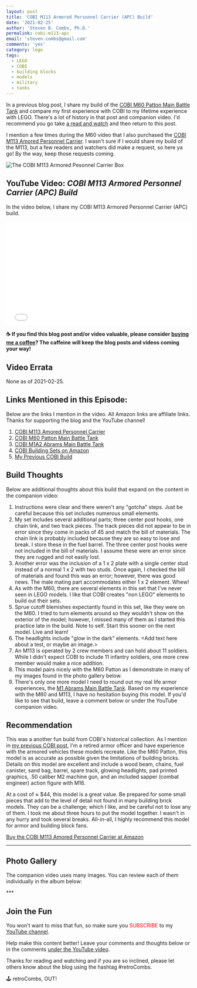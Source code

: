 ```yaml
---
layout: post
title: 'COBI M113 Armored Personnel Carrier (APC) Build'
date: '2021-02-25'
author: 'Steven B. Combs, Ph.D.'
permalink: cobi-m113-apc
email: 'steven.combs@gmail.com'
comments: 'yes'
category: lego
tags:
  - LEGO
  - COBI
  - building blocks
  - models
  - military
  - tanks
---
```


In a previous blog post, I share my build of the [COBI M60 Patton Main Battle Tank](https://amzn.to/3o1UkEB) and compare my first experience with COBI to my lifetime experience with LEGO. There's a lot of history in that post and companion video. I'd recommend you go take [a read and watch](https://www.stevencombs.com/cobi-m60-patton) and then return to this post.

I mention a few times during the M60 video that I also purchased the [COBI M113 Amored Personnel Carrier](https://amzn.to/396QENL). I wasn't sure if I would share my build of the M113, but a few readers and watchers did make a request, so here ya go! By the way, keep those requests coming.

![The COBI M113 Armored Pesonnel Carrier Box](https://lh3.googleusercontent.com/Mkb6bDf8Pww4eSEuAIfpgzY67YJGEGZ0GKeKo98kumd9YJ7MnUOHLI5rVQ7zhmcImjmfdVSN5q_NTn6y5AuP-5a_tCOEcJp6PDI4v00W-5UTXBdYICAZK7aJoIluOJFPe-LmZZ1-0Sw=w1920-h1080)

## YouTube Video: _COBI M113 Armored Personnel Carrier (APC) Build_

In the video below, I share my COBI M113 Armored Personnel Carrier (APC) build.

<div style="position:relative;padding-top:56.25%;"><p><iframe src="link" frameborder="0" allowfullscreen="true" mozallowfullscreen="true" webkitallowfullscreen="true" style="position:absolute;top:0;left:0;width:100%;height:100%;"></iframe></p></div>

**☕ If you find this blog post and/or video valuable, please consider [buying me a coffee](https://www.buymeacoffee.com/retroCombs)? The caffeine will keep the blog posts and videos coming your way!**

## Video Errata

None as of 2021-02-25.

## Links Mentioned in this Episode:

Below are the links I mention in the video. All Amazon links are affiliate links. Thanks for supporting the blog and the YouTube channel!

1. [COBI M113 Amored Personnel Carrier](https://amzn.to/396QENL)
2. [COBI M60 Patton Main Battle Tank](https://amzn.to/3o1UkEB)
3. [COBI M1A2 Abrams Main Battle Tank](https://amzn.to/3o7EZ5r)
4. [COBI Building Sets on Amazon](https://amzn.to/2ZD5R3C)
5. [My Previous COBI Build](https://www.stevencombs.com/cobi-m60-patton)

## Build Thoughts

Below are additional thoughts about this build that expand on the content in the companion video:

1. Instructions were clear and there weren't any "gotcha" steps. Just be careful because this set includes numerous small elements.
2. My set includes several additional parts; three center post hooks, one chain link, and two track pieces. The track pieces did not appear to be in error since they come in packs of 45 and match the bill of materials. The chain link is probably included because they are so easy to lose and break. I store these in the fuel barrel. The three center post hooks were not included in the bill of materials. I assume these were an error since they are rugged and not easily lost. 
3. Another error was the inclusion of a 1 x 2 plate with a single center stud instead of a normal 1 x 2 with two studs. Once again, I checked the bill of materials and found this was an error; however, there was good news. The male mating part accommodates either 1 x 2 element. Whew!
4. As with the M60, there are several elements in this set that I've never seen in LEGO models. I like that COBI creates "non LEGO" elements to build out their sets.
5. Sprue cutoff blemishes expectantly found in this set, like they were on the M60. I tried to turn elements around so they wouldn't show on the exterior of the model; however, I missed many of them as I started this practice late in the build. Note to self. Start this sooner on the next model. Live and learn!
6. The headlights include "glow in the dark" elements. <Add text here about a test, or maybe an image.>
7. An M113 is operated by 2 crew members and can hold about 11 soldiers. While I didn't expect COBI to include 11 infantry soldiers, one more crew member would make a nice addition.
8. This model pairs nicely with the M60 Patton as I demonstrate in many of my images found in the photo gallery below.
9. There's only one more model I need to round out my real life armor experiences, the [M1 Abrams Main Battle Tank](https://amzn.to/3o7EZ5r). Based on my experience with the M60 and M113, I have no hesitation buying this model. If you'd like to see that build, leave a comment below or under the YouTube companion video.

## Recommendation

This was a another fun build from COBI's historical collection. As I mention in [my previous COBI post](https://www.stevencombs.com/cobi-m60-patton), I'm a retired armor officer and have experience with the armored vehicles these models recreate. Like the M60 Patton, this model is as accurate as possible given the limitations of building bricks. Details on this model are excellent and include a wood beam, chains, fuel canister, sand bag, barrel, spare track, glowing headlights, pad printed graphics, .50 caliber M2 machine gun, and an included sapper (combat engineer) action figure with M16. 

At a cost of ≈ $44, this model is a great value. Be prepared for some small pieces that add to the level of detail not found in many building brick models. They can be a challenge; which I like, and be careful not to lose any of them. I took me about three hours to put the model together. I wasn't in any hurry and took several breaks. All-in-all, I highly recommend this model for armor and building block fans.

[Buy the COBI M113 Amored Personnel Carrier at Amazon](https://amzn.to/396QENL)

***

## Photo Gallery

The companion video uses many images. You can review each of them individually in the album below:
<script src="https://cdn.jsdelivr.net/npm/publicalbum@latest/embed-ui.min.js" async></script>
<div class="pa-carousel-widget" style="width:100%; height:480px; display:none;"
  data-link="https://photos.app.goo.gl/hJppLQSQ4scwnaMp7"
  data-title="COBI M113 APC"
  data-description="66 new photos added to shared album"
  data-background-color="#ffffff">
  <object data="https://lh3.googleusercontent.com/67_YGGWKr5w2zviGCgd0Jq8Hu9UWu1M5py4GJXjS__3BbONBbP_dqV22nextHuCAI_U8lQmlnGd1_1DyAm87gVA4h48XUYzb9uzWxjw74oHi2O2s4k0IN9iG6HV63sb44wwcsNijohI=w1920-h1080"></object>
  <object data="https://lh3.googleusercontent.com/htggxQyqnXWZkd-G2Q-0LEhnRUovSx8G0Z4ZyZ9PzV0h7-D_zJM3hhBsoT7kc7aYfiFDmSbAuSZjKwEgv52HVZVv5q8XBKIDExNb7T5eglscTG_YTltFkrly5OryiAJtxOhOiMjk4pc=w1920-h1080"></object>
  <object data="https://lh3.googleusercontent.com/xwDOazS0oBNQ-EAdzDjURVYjjeojo-p-CvycqdF8Owg3OGpzHl9Zg3nN50ZNydTwMYmoSeweayFa2tcg5W6fgwbuIZ9hqtM2ppEYYGk9C6IcLONTrrPQbcWR-h8up35mUk9N5yvm1LY=w1920-h1080"></object>
  <object data="https://lh3.googleusercontent.com/Cgdws-Yu1xfxTwE5NXJDoHZHbSEjIWfwYWNVSN105BIx-9FYTCsHO_Wz8ZlTgwusC7BNv9owVmVwBTn3gtzJ6jQBYTIy1v8HK2fOBQ3n3OzIJFJSenQAcE0o0DaJxiuIaGoXpxOXCp0=w1920-h1080"></object>
  <object data="https://lh3.googleusercontent.com/K58iDYrPVbQtRWhQjci3K_fjQppzVmIrIM-rNY3QWzh2gwECcsoARKhVSMiqs_xVbLQghDehs1PgJxPsQ2GozgxbZV7CwnAXm5aqEWGL9M5Xcqvc6Vds0FcONDVAG-IH2NG7KACHxkI=w1920-h1080"></object>
  <object data="https://lh3.googleusercontent.com/QhseV0Ip1oJpAMmCMZxdfmUqAbbhiAv9AU3TjlPgBDCO4AC64asPff2ULbcR8m6bIDSrTFotY2rMHIvn6imGf_K92rer3LYkvOVJWdTyE7eEEEBOSLDD5EAUZeckzFF2MG2wdBOakbM=w1920-h1080"></object>
  <object data="https://lh3.googleusercontent.com/jyXppTLCq16dKj6H9MgRPhmIHkd_oPCu3y5FZ3se1VpWAHpHCVAE49EVh7F8yquZrhXHUkJM4hMax81LmxiH3bdphsLfPt-p3M8MbKk8EqWneYBNRLl2yN_SB2ug0W83GP_V7erDDwE=w1920-h1080"></object>
  <object data="https://lh3.googleusercontent.com/GbQu9sBu3xqawZpeo5N6erzAOtwQbBdSRpfk83q-S_mqwElF8015CzfnD1o-fOCKtVNqvKnhSOyg1uzq7hymI_Z3G3HzZc0TGObdkfRXNelgRTPEqh6dmNempPRNhhIjA5rhn6dH6GQ=w1920-h1080"></object>
  <object data="https://lh3.googleusercontent.com/6miq16X2ai210JfhHTJIlw0Ogprk_gRJG_XM_rWVTbnuf72DyRFsqm0henqsK-4pWtXykPSft36bVDurIZFo0eDoyJ41S-0xbCGtCm3bQ8Jusreyaf1UwdNgTS9AQUyL-wJF3ZqRvk4=w1920-h1080"></object>
  <object data="https://lh3.googleusercontent.com/GZRKJNj-Sf2k77myA-wBDaIf71zqLon0I2AuXxnfJwSZqaKBW3oFWgK5s_4wiCbynMUozojyBrLrwJrKSAhLaH2qB-aCH_yYoAGppHJthYgbQBfOCro8m-jxJZy68Z2kzopc7y4b-jE=w1920-h1080"></object>
  <object data="https://lh3.googleusercontent.com/5LquRBfJJKSWVN3ZHpaTrh15UpYG8TV2r2_Xh7JfNXHqgku_CxWLyT-WE1KP6ZN1RE9pKlCPGCL7i0l45ytpe-bwW_a3O6L7GIzSPbFSNXGpSvOXBVnE04bUVb02lC4UzPD7JmhAhTg=w1920-h1080"></object>
  <object data="https://lh3.googleusercontent.com/clJx-JRiQnV9qRVfHmrgiaFWUOGYNB0fG1SGNzn1RTYLJJT1DpdEQe4dR9VZGOGrBc0y1R3Vj6Bf0Yx3h88A_50wCjH43av57XehnPHUWaM14CZF6uTELIQ2H12kHvRAGV7iUeVrQ0c=w1920-h1080"></object>
  <object data="https://lh3.googleusercontent.com/_a0k5x4ZwEJhQSMVc7PQ38X8ZOpbCj0lIbbzSy8cJwu80cVoosmVlBGEHhNV1C2rZGDMZ1nZLmbsbyqiesWsNxgV2elUYIQpZt4C4NuKntA65T9z33TtiD7S2xCKkMVQXM4Wa01pDwU=w1920-h1080"></object>
  <object data="https://lh3.googleusercontent.com/wUlEuyuoVTGgtaxhmYHhgHuiUb0qo_Jv9d9W9CH70N06gFVdpfq49WS6UWH2Gb0qu0lT97oyeNZW1Zb_RXWvcoUMb8yfnwbe9W5IoRHuMe9jFcFTIChti1YJaVviZosEInmM6YxMhyQ=w1920-h1080"></object>
  <object data="https://lh3.googleusercontent.com/ZnVHxcaUQKS5wU10XYCIbPRiRRGmscMdMmcp9NiJsyWLkGPrtlUyTCFwXe4KkhgzBHG25v_2_gWcYctbNgznxQtANxuAlkmkP1JTCXEpWE4qtTUjdeyf3_v5hKTYLfn45itPGS-4JCg=w1920-h1080"></object>
  <object data="https://lh3.googleusercontent.com/B2clHY1RNeaQmtR-824-MhC7mBEDxwvjo_RF_JJaaeBssZdaXDde55PY3KWNnlh4rAmjTNqXOoOLmoPS02PwNxWQyVnAnKQxEytrrdTcKcCHz7gAE12YZB_fZgnvvuldLNjtDjnmpm0=w1920-h1080"></object>
  <object data="https://lh3.googleusercontent.com/olYWPJ4Toah_QK1nsZt5KDK-4ZUpBhrifzbh6_QWQ-8kwu-jKKqPIYiJWlHCIno10F-vxYJ67DWfgqckaj4kiVbzcwLiHYLwwbxAcQ9ZShmzVHKsWo7h27G6eIIsHdKM6xjyYSxMXQg=w1920-h1080"></object>
  <object data="https://lh3.googleusercontent.com/S2Ki_06H4pWQU5eh58K0XOLj6W0BnHo-5aHjOGbMNm8NrNidFD2gLfoXd4MH9Tm3P8IqpZVBnPElxKzXcQcalOL7rOzJLX87Mi7fGRVZcg9qRVoySp9k-CHOmy4dpt6HlOl28eeQ0ss=w1920-h1080"></object>
  <object data="https://lh3.googleusercontent.com/LVyWcV4U1wkEwul3aE7fTFGSCoUB0bAyNhTCRCSG42XRMxFQJLREApFjK8AmilCQGm02ddwUCSy_MWW-HB8OJ8PfTbxzoCz_7SwBIIz4SiSkHbElaro0pPxFRr4CvKFE7M0fzmrT2Vk=w1920-h1080"></object>
  <object data="https://lh3.googleusercontent.com/71ZCscO6ymKwE0yl6Oa6TTn9MgXj_0ToaEEljG7uAU1UlkcT0R1Yomw8IYVYD8Bg4XafVCasPPFLq0FYFB0SAsFwFWd9MH1G3-qJswk0uxAZ8rbM7osKYPsw_66HMTVeyHHCI8iIHsU=w1920-h1080"></object>
  <object data="https://lh3.googleusercontent.com/mCFa6riMQimumfj7-LSjcGCbWhHykgTqKpR6FnJp_qKFnqmwVM07IIMJ6EkpWAdVm9cNbJ4EaSVBlxvGCUToroMVW-umlJ_HfbDa3gSldVBIBGqPltD1DvW2ri32HF0IVVLrB5WEu28=w1920-h1080"></object>
  <object data="https://lh3.googleusercontent.com/HNR215YGhWkPwPruzJ0rtWYoyN4lL_aAAe8G76BH4EA_vYjnRT-63AF7y3XRk1okVe7vCk9DHp1s8aoZBkx6lQy731H9VHzKZ1RSbtOsifOmIlOAwpXGA9N4vbDfa-bcgtukrIXkElc=w1920-h1080"></object>
  <object data="https://lh3.googleusercontent.com/P9So9Af_MVMaON6MogetQ95WZnIrUITooiB5M7XCSaLHLjUM6vlh6URmuIxirhblfVCI5CMso4XTeT_maodn8LC44qzjjRzYh9t5fjZA_ksW8EQuznd-bjEXP_kQxvMLGXMSFdKCku4=w1920-h1080"></object>
  <object data="https://lh3.googleusercontent.com/ZIwWZOAFtiIXFpXACTjizAyDhv3U57689Vzoyjfi9QcGshjV3QqbKrKtglevUKz-QDrZCAR_tCuo4DjLARvhAcdde_JZrLfzGsqVd9H-tN4lWRzHohFb5_5dBeHWqOrpRSW1ZSl048o=w1920-h1080"></object>
  <object data="https://lh3.googleusercontent.com/3Al1bGsG1R30HEabgPff-yxd19_Rj9iYCiNDWuD24aNVgvRsMPvoGacim2GJvjSG57APCcme_BH0PlTuP7pCLcs0hCrpf4LqcDN8vfh_ZvmbayMkZdThdw0F1CFOT9NDvuXSSFaKvtw=w1920-h1080"></object>
  <object data="https://lh3.googleusercontent.com/nlDf7ad0IQKU0Ii7DxUZGJhEV7VFo0EhozyuuVPAs-EH0TESRsp08Yoj6Ft5Rl6SRBiF3oGteILQxnP0IkPusTB8C_75EVsXQOI670A_gMD3C3JcdjWNIE9XbAyVQeMfgM5oCczpyuk=w1920-h1080"></object>
  <object data="https://lh3.googleusercontent.com/10TcVNCKJxbb69oylHxp7hanRiu5ovhJ5y1FNN1mwZEG08yovgUMH8NAv2oeL9sVBx7w2Nzs4A2HSaWIiKzfHYGDeAS33AE6D0j9VC1Fvsom1vps9eI9gE_xo4l4TcLQW4kYTU_UBHA=w1920-h1080"></object>
  <object data="https://lh3.googleusercontent.com/qzFyxQET14qfk5mCd_po818_XHOXofyAo4gpZnULuVdL_VSjjQuv79GfqY2wAvwy7gsZLZSHELDpZFSbOYts6EgNg3YjQ_WyKZjIDYGICSgls-2P6UCxSj0clClo9Ln95JlP73HqUoA=w1920-h1080"></object>
  <object data="https://lh3.googleusercontent.com/L7HA2GeNmgc5jAhi9A99AE6G-hyYRMpx7nighQpzPekmQzCZV8EXMPD1i5753ZIFbGkjoxiAafkHddFMxOwYsd6Y7b8GD1SVlODPGuFa6NfnPexYlXcd23gF3P8ejDVrUN-TR73NGRs=w1920-h1080"></object>
  <object data="https://lh3.googleusercontent.com/jXxdqrsQFFa13Cu0kZnBAz8aTjpRexlMwCr6y-SjDxaLMLMGxCwkKjsdyPmtbEpTW4pnkk6__0TY1Gf92bfyknHBTPgzRfssGEGE6pXGHWMZ5w270wJHzjn8Znq_sEVW4ZsNOEqHeHo=w1920-h1080"></object>
  <object data="https://lh3.googleusercontent.com/1uD00J1ymfrlHPQ-XMbUoGtqXw2d2RuGRhmF0E4Q1h2Npj6aQJI18ZQkA23vbl7AfLRDwowAnbH1AYNxpFvWRGyqHwA3pzF06LwR91gWrWqAQu8vkpxmKzeHLXUwR7_9A1vDZuNIrUE=w1920-h1080"></object>
  <object data="https://lh3.googleusercontent.com/lenH4M16G2SHr9Id01CVmrlZsx7zVIg0IBVGgIHih6KSEi0ixJuenOOvzSI0ZC9PgnHRDC71qrKzONS6cmJDc24BjwVRt5kWNkLQ2MMq5v6eBpkI_TlGwlsLKCArElFTEGqSVoaGa9s=w1920-h1080"></object>
  <object data="https://lh3.googleusercontent.com/02fOfTphr42mRD9k5LvXtQgmugeqpHpzQOQViB9C6dl5q-7f637wJWasIyjigHSwkeEVbkDWWOEBRFV_Jezl2Vl0k7DpTLO_xTFnuheNpfbBZAOXr4uVsiR0nVGD878hGnqdKhvI03s=w1920-h1080"></object>
  <object data="https://lh3.googleusercontent.com/LOXGlPflLLrGmmDBsBswtcKXHEJaKHVYKS8SoIZlG2UXX8y-2BeXXmKcTCysqjYkQD5KGHfQPGUu7aor_dx3pPFTQnrvs7s9ohj24-x16pNMykAs5DkTaD2LPfra7N7TmO0ArjcARvQ=w1920-h1080"></object>
  <object data="https://lh3.googleusercontent.com/9Of-WwmjCcKLmsH_Udri7DU7yhe0vQLEzwzYsEtFWmZDmwR-ka3We5Qi3-vy_piRENi8CP4LQnFFTJnF-PV10hBjoLhP9TsUUazx_8vtQ0kLOek0Ay6bLz7iKkPvCqlRt3w8fRNqXQc=w1920-h1080"></object>
  <object data="https://lh3.googleusercontent.com/f9gZl9oeswjO_gD-4LwiM5WVnAUftgZag9Sqg2c4NXN3zAfDTroSavQyWb28CfvMWIRLjivwRKFS248HPLSztQEflGEdV20xC1n-ai41wLbm-4Eir0BtybPxMjYU1VyMnPWpOvGCyxw=w1920-h1080"></object>
  <object data="https://lh3.googleusercontent.com/HNQhvstdt-TQeNREGjkJnAfS1QJLgr2Dn8oZsH-63M5Zx3L1nwLbFguMKu96QcfoyjLemL2Lup0-T2k1E7dpA4CoS7-3MXBzL6-YPwn4NvTpWFDMdNN4FtGizVqXSa-OVk6U82iU_wQ=w1920-h1080"></object>
  <object data="https://lh3.googleusercontent.com/y_ZWED_SCNaLmPr0p9-6OW2YRtOoGUkhbe4yNLKYD4qPkDkB3iuzHm_ByJjSYWm3qU9gOGLc7K7YwY3KC538Lrzym5XqjvnVk3g6ohV-nKJHSW_BkOCIGmVX6R28ZfsItKRRUi1goSs=w1920-h1080"></object>
  <object data="https://lh3.googleusercontent.com/1REz7M9dg-iDWdpSPZcrU2m32Pte22k4TqP2MGzdoAAgglEkmb4bWCQF3dBUxo-6vu0EJxMCsAiU0oMwRjUEBYRrgfDiIcN7f5SASKLD4NqfmMpPhoAavAZXkvM7dyg6o9uDkkLJD3A=w1920-h1080"></object>
  <object data="https://lh3.googleusercontent.com/tBlSNYXa6f8TPi7fTQPIXwa3a7YAjjMdA_DSHRr1kI9elPm_YTIUqpvrpTmKo5_iuVA5JS68HJ91znv1d03r_TKClyNHPlEEMVhhObOgTGl6-4zcGbt6Fd0qCKbXhrmyRNpULy4grfg=w1920-h1080"></object>
  <object data="https://lh3.googleusercontent.com/jmpYH0_Ra_DtefB1dWG_8fOn4KI2sKDtY4SG9FPvDaouvK66VnfzgE1alyrXFcQiXmKG9jgRZAoRCeK53t2trK23AWioyK-dCTvjSNiYiocpwWB08Y9vBhVodgI06F0cLM1jLU2yzkA=w1920-h1080"></object>
  <object data="https://lh3.googleusercontent.com/dHJwTZ9qxVnpY9rNO1koHgAnpktVsdR3OVAq_2uYU8OIl_V2cWrZ9bdAQHN7XBxzLglOd4JV8IsNq2isWq3VAGSQYz0UZ6oejOzIH_vIqnHVA-hcblaSKLmbeBGzBzTFdzxk2YHMvjo=w1920-h1080"></object>
  <object data="https://lh3.googleusercontent.com/gx3XFLkiGfVgl-trdi8FqguNi7GBArgrkU411NEj3DQy1ZLy4_aEFVVYjknwTI3dx8pb9p5uEht2r4ItUvuO0ccdhkTEaPMcM6S2eVfDs8K37hJ8wUjKqh8SARH4Z-Hghsd9Hx_zFoM=w1920-h1080"></object>
  <object data="https://lh3.googleusercontent.com/nLoWa9ri1nQTiSYNLwQ6_KbYEi4nJPrPlKSibobOc_kog0Con9hb4RT37zg5Br_nU6hLL3_qU57BRjcQPRBhy-Chf57DlnBWh5m5MkVRZh53YQxt9yPZKgXqfcomxqHs0vwtEutOXQY=w1920-h1080"></object>
  <object data="https://lh3.googleusercontent.com/6WwrZWN9HHBw7MpzKY2_76A34iuzr2OMQ4eNTKYCAGqobAAc-xMYY9xkWy11g659dT5jsxkZEC5ydmFYzsC1PyC7IKRe02k32Aaeekvb_hbIeF36FdaHezMMLUuJhgYj00ay_1KLuYQ=w1920-h1080"></object>
  <object data="https://lh3.googleusercontent.com/27rlTtqwFzuK1_jQJK9eW6sf6txrrHZnCJcdQxhGXei6Gy2ldALYXTQ48GBA_lu4X5uiVa6ka7p1UFfoeuEvpND8u9GSsIOyJ_0vCl8qizuJOOP30v5n_YgJB8VC7lfmWNLyv0LDNj8=w1920-h1080"></object>
  <object data="https://lh3.googleusercontent.com/hnx-j-h8f8WdfgZ8c5LBEkonrN_5uIMiuaX902XzZfMY8mTAGgfyoGsIr7sympK21P1f7Mb1LK9X8PjfOrPARo5jNXXOnrxqNauz-w9_8Naeh-2-Eooi7FFZ7jJPTOdQF87rFiv7pA8=w1920-h1080"></object>
  <object data="https://lh3.googleusercontent.com/h83iOLti2FIshSA4AyOgnAzdbtiZSzA7kGTUnCQlCshzNXCDSUcf_TGc7sy4vAeNsrIcc7rJlq5sDKRDpYDO6DuuQeplwIbzf29mKRFGbKi-j579OWdbCpA3XS2Ptw1fotr3dMhxO-w=w1920-h1080"></object>
  <object data="https://lh3.googleusercontent.com/5w54Yq0byPIg4GU560xoISdF1V1UlSRsLqvcP8YrIppUeWvqg1ym_92cBYbeL2tx1BlM6EzG19BmaUQrRmxauf3U4zfZBoHJt3LhTIM9mjKDhXapWYtT-Pr_Mz9DxbUYLA7y160SFd8=w1920-h1080"></object>
  <object data="https://lh3.googleusercontent.com/MI2ZDcd-0LQHmCsq8LhbtCeMX_p31h5GiMItyWyo_gzY8HmZRWptzzli69o1V4xZgEyivli_aXaPfCXpyLeoeb2AeQcU_4Cb78aAGNrs40kZ5_uh8SGjoKhF3xEvBQ_0jxcLnVbzfAI=w1920-h1080"></object>
  <object data="https://lh3.googleusercontent.com/wTQ5oqdjyRiBdtMY9el17TmCs-phiOoR7I773KVG_cH8k1Dd5XGVLdJImkHEkoo2XJJj6BBOMvy5bzVsSQGJo5grKDmelUbL9ynnuuq_JeRNLPFhrU5YnjgTPWQ6v8fXwMXyH0fU31U=w1920-h1080"></object>
  <object data="https://lh3.googleusercontent.com/X50eAvUIh_1Ei_d5UQ4RJMsZF5__ak623xPALqZxLZjdPXR700P2U84xU0KMRe7eiyn2bXKRKgX8Oj1AZmX-jsZehk7Gucjo4UR6GVUZW06RJiSu994J_sATxLoO8PWuMpEGDd8Pg4o=w1920-h1080"></object>
  <object data="https://lh3.googleusercontent.com/_rMISSSjD512eUBGLpkg_LHQ8hQODfx5SKRN6bwV456OA5rg9nZ-dHYG1KjUwPU0AVzngIGT0M_q5C8A76k5NPIhVfNw9S2xgmPdhQ5NPexgfkYOh8pirGRKPXHOFyMR2DU2mmym-dQ=w1920-h1080"></object>
  <object data="https://lh3.googleusercontent.com/NazLyV4ZbAtGwqQ-pVPJx3qnn7hXPfyh6f8xLzOPRx29B7fbnBVf2ThqqEEAzU9ARuHm9BxTk-8VGAnHc3vsi8zxaO7ZgxeXTTuqhrN68kdspUDZS6p1APrmcFXvfye8qlM5SK5kbJs=w1920-h1080"></object>
  <object data="https://lh3.googleusercontent.com/oWecwYHXVcGF3oGw8ZSjz68PP5NWzsZpCZYrsNi-mutcVOtCMWPh1mkIHQ_hs5YahBhcnFFiMuG7k8jbt7cwuQfealNR-mrYVn_SMI8y_5LCrstAS-DCQilHsJRPSBDBuMk4bLLHwNU=w1920-h1080"></object>
  <object data="https://lh3.googleusercontent.com/RCwmrTQ0SF5rS-LXnn7asEhhb0nkduhW3m5RE_9bTzg-Rrxe3HERxasRE5t5IHSXdA3i86v6F5c-82v9o_jSqV-2Bs6B3bDxINFfCMmHnzL93wProBoknEmqAk9WSnuJKgZx4SWa82I=w1920-h1080"></object>
  <object data="https://lh3.googleusercontent.com/ckk9lJVjsTgKLQjWy-bHMiYpbstS8EN8ciOXguyrGPIz56IMCDBYb4YYwq2rSjZ305YeJS9Jb2o_dIIiS4eRYOlJIt9oUQiUeJFLgPfvRHuveLuRXmgMpY-5fnBeCm4AH3iCepumk04=w1920-h1080"></object>
  <object data="https://lh3.googleusercontent.com/WAbfrgn9TvGAIcShS0zcWQTyfTHcOMLX1ssRx-76mjh1lsMOhhX6zOaBHxryiXBnmTZmrrlclnIjDGqemyxYQD2RuHpdWOhfhTIJOP2D_GjgLLGoDplN2RaQPAqPbBpMNH_n29BKh3Q=w1920-h1080"></object>
  <object data="https://lh3.googleusercontent.com/U5D8pI7ziKYo8DIFXfABM2qN36surYOCxvcnw2Fni02h97c3O3RMVIW4lP8t4kRW2i4aLpg_ixY6J0qsrTXnX8CVeMm6uvMZlFoxREsc55d-Ug7qnXI5-JuoqJwl66E_vQ6cpK1DMyA=w1920-h1080"></object>
  <object data="https://lh3.googleusercontent.com/bltrE9F8kSxhxcll3AIBmpbEYpOgahfO9Brew5R5Rk2uSYCvT7X9s3T0IcOW4z_RYeholrqf3HTfp6GpXqhcPHbhkLsPzTeTFq19MAjEmYH5c4_AJ88HuBbdO-FDP3B0t9gEgw44nYU=w1920-h1080"></object>
  <object data="https://lh3.googleusercontent.com/m6BnUEH6BhQDF5nB7RJRkia0wtUJiCq9AdObpO9D06YLcodM0VmsgOSErFvTprLxQlORMJv8RJ479V7VnuwmS-LKQ6eP5kGNqNiAILC92EvdXDHMIb2KF-pdhGZTUmSOxTWvHFLrgbM=w1920-h1080"></object>
  <object data="https://lh3.googleusercontent.com/HbP3nkud4svr7NnctO8McYPtIPKPNC6HPVEpEqmkXaxi31sFnJkf68nEbor-cgxgS2HvvaiYU34flicchtHKLm1Nk3UUdHDG233z0NshaQmh7Wae32TOsPfr0W4KP_TMjHk578cvVSQ=w1920-h1080"></object>
  <object data="https://lh3.googleusercontent.com/wd-dQ3o51a53TjsUFh-MvSYUqlpuV42LvhNj3PPRlFo555Xjvn9mnG7Iv6vrUTc7y11i5MGSfKen4CIaINonxnnexuxLqEeP38_tSb1Wuz-Cp7djOBBpCrIZ0TT410hf2X0hlgJ6ILY=w1920-h1080"></object>
  <object data="https://lh3.googleusercontent.com/srwl27iv2GZMqWK56qdC8tcnVWrBxoIvuiLFLb3NY4BZpTqLACw8JTN-L0W5Y_zaAY-hiht-vw8KRUmkeaK4GdWQQUy4OEAbAp_PtzHUSp1codzfVddJPdPxINdGe0nFKfsMNliXOA8=w1920-h1080"></object>
  <object data="https://lh3.googleusercontent.com/avaQiyf0QmvXFpvZMx-g80mvEO3NC4Dguq4wdBygdeodsBrYmzGSvGRhwX5IXkIfGVEWs05UtZPez8Qk8rBhV6vRMTiLs2LKCgBqVhFlZZb72klY1iF2pI8LDp_-b1VJrtu-ai57qqM=w1920-h1080"></object>
  <object data="https://lh3.googleusercontent.com/opkvTL26cBj_R2EitNac2wiebYncjnD4XefQjYTNDVzUn3K8JADvAdCoOWD6yt9UUBRkeL2JwXtfB8Y0--16d9LeudrKixfVq9gqzs_eq_Ps7ifKAW-3UtIc6d5xuCOjIFDn5zpvjRY=w1920-h1080"></object></div>
***
  
## Join the Fun

You won't want to miss that fun, so make sure you <font color="red">SUBSCRIBE</font> to my [YouTube channel](https://www.youtube.com/stevencombs).

Help make this content better! Leave your comments and thoughts below or in the comments [under the YouTube video](link).

Thanks for reading and watching and if you are so inclined, please let others know about the blog using the hashtag #retroCombs.

🕹️ retroCombs, OUT!
<!--stackedit_data:
eyJoaXN0b3J5IjpbLTQxOTYzODEzNiwxNDc3MTg0MTM3LDExOD
QwMjI0NTEsLTYxMzIyNzIwNywtNzY1ODIxNTk2LC0xMzc2NDEw
NTU1LC0xNTQyMTYwMjE4LDIwODkzMzE0NTcsLTE0MzY1MzMyND
AsMTA5MDYyNzcyNiwyMTUzNjgzMjEsLTE0NjI2MDk3OCwxNzk3
Nzc4ODc4LC01NzY4ODQ1MjNdfQ==
-->